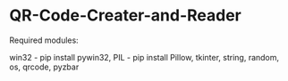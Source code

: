 # QR-Code-Creater-and-Reader

Required modules:

win32 - pip install pywin32,
PIL - pip install Pillow,
tkinter,
string,
random,
os,
qrcode,
pyzbar
